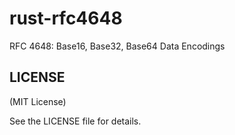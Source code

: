 rust-rfc4648
============

RFC 4648: Base16, Base32, Base64 Data Encodings

LICENSE
-------

(MIT License)

See the LICENSE file for details.
